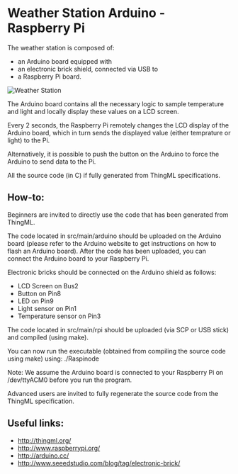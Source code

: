 Weather Station Arduino - Raspberry Pi
======================================

The weather station is composed of:
* an Arduino board equipped with
* an electronic brick shield, connected via USB to
* a Raspberry Pi board. 

![Weather Station](https://raw.github.com/brice-morin/ArduPi/master/WeatherStationLocal/images/WeatherStation.jpg)

The Arduino board contains all the necessary logic to sample temperature and light and locally display these values on a LCD screen.

Every 2 seconds, the Raspberry Pi remotely changes the LCD display of the Arduino board, which in turn sends the displayed value (either temprature or light) to the Pi.

Alternatively, it is possible to push the button on the Arduino to force the Arduino to send data to the Pi.

All the source code (in C) if fully generated from ThingML specifications.

How-to:
-------

Beginners are invited to directly use the code that has been generated from ThingML. 

The code located in src/main/arduino should be uploaded on the Arduino board (please refer to the Arduino website to get instructions on how to flash an Arduino board). After the code has been uploaded, you can connect the Arduino board to your Raspberry Pi.

Electronic bricks should be connected on the Arduino shield as follows:
* LCD Screen on Bus2
* Button on Pin8
* LED on Pin9
* Light sensor on Pin1
* Temperature sensor on Pin3

The code located in src/main/rpi should be uploaded (via SCP or USB stick) and compiled (using make). 

You can now run the executable (obtained from compiling the source code using make) using: ./Raspinode

Note: We assume the Arduino board is connected to your Raspberry Pi on /dev/ttyACM0 before you run the program.

Advanced users are invited to fully regenerate the source code from the ThingML specification. 

Useful links:
-------------------
* http://thingml.org/
* http://www.raspberrypi.org/
* http://arduino.cc/
* http://www.seeedstudio.com/blog/tag/electronic-brick/

